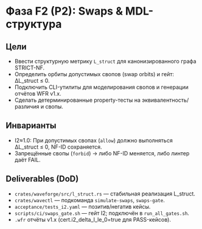 # Фаза F2 (P2): Swaps & MDL-структура

## Цели
- Ввести структурную метрику `L_struct` для канонизированного графа STRICT-NF.
- Определить орбиты допустимых свопов (swap orbits) и гейт: ΔL_struct ≤ 0.
- Подключить CLI-утилиты для моделирования свопов и генерации отчётов WFR v1.x.
- Сделать детерминированные property-тесты на эквивалентность/различия и свопы.

## Инварианты
- I2≈1.0: При допустимых свопах (`allow`) должно выполняться ΔL_struct ≤ 0, NF-ID сохраняется.
- Запрещённые свопы (`forbid`) → либо NF-ID меняется, либо линтер даёт FAIL.

## Deliverables (DoD)
- `crates/waveforge/src/l_struct.rs` — стабильная реализация L_struct.
- `crates/wavectl` — подкоманда `simulate-swaps`, `swaps-gate`.
- `acceptance/tests_i2.yaml` — позитив/негатив кейсы.
- `scripts/ci/swaps_gate.sh` — гейт I2; подключён в `run_all_gates.sh`.
- `.wfr` отчёты v1.x (cert.i2_delta_l_le_0=true для PASS-кейсов).
